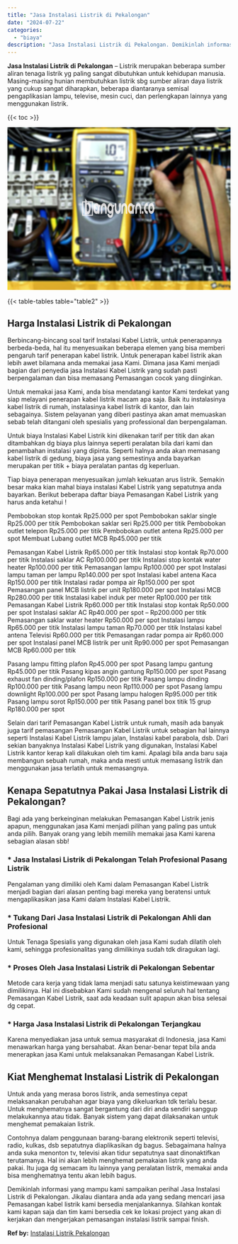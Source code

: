 ```yaml
---
title: "Jasa Instalasi Listrik di Pekalongan"
date: "2024-07-22"
categories: 
  - "biaya"
description: "Jasa Instalasi Listrik di Pekalongan. Demikinlah informasi yang mampu kami sampaikan perihal Jasa Instalasi Listrik di Pekalongan. Jikalau diantara anda ada..."
---
```


**Jasa Instalasi Listrik di Pekalongan** – Listrik merupakan beberapa sumber aliran tenaga listrik yg paling sangat dibutuhkan untuk kehidupan manusia. Masing-masing hunian membutuhkan listrik sbg sumber aliran daya listrik yang cukup sangat diharapkan, beberapa diantaranya semisal pengaplikasian lampu, televise, mesin cuci, dan perlengkapan lainnya yang menggunakan listrik.

{{< toc >}}

![Jasa Instalasi Listrik di Pekalongan](/images/instalasi-listrik-murah42.png)

{{< table-tables table="table2" >}}

## Harga Instalasi Listrik di Pekalongan

Berbincang-bincang soal tarif Instalasi Kabel Listrik, untuk penerapannya berbeda-beda, hal itu menyesuaikan beberapa elemen yang bisa memberi pengaruh tarif penerapan kabel listrik. Untuk penerapan kabel listrik akan lebih awet bilamana anda memakai jasa Kami. Dimana jasa Kami menjadi bagian dari penyedia jasa Instalasi Kabel Listrik yang sudah pasti berpengalaman dan bisa memasang Pemasangan cocok yang diinginkan.

Untuk memakai jasa Kami, anda bisa mendatangi kantor Kami terdekat yang siap melayani penerapan kabel listrik macam apa saja. Baik itu instalasinya kabel listrik di rumah, instalasinya kabel listrik di kantor, dan lain sebagainya. Sistem pelayanan yang diberi pastinya akan amat memuaskan sebab telah ditangani oleh spesialis yang professional dan berpengalaman.

Untuk biaya Instalasi Kabel Listrik kini dikenakan tarif per titik dan akan ditambahkan dg biaya plus lainnya seperti peralatan bila dari kami dan penambahan instalasi yang dipinta. Seperti halnya anda akan memasang kabel listrik di gedung, biaya jasa yang semestinya anda bayarkan merupakan per titik + biaya peralatan pantas dg keperluan.

Tiap biaya penerapan menyesuaikan jumlah kekuatan arus listrik. Semakin besar maka kian mahal biaya instalasi Kabel Listrik yang sepatutnya anda bayarkan. Berikut beberapa daftar biaya Pemasangan Kabel Listrik yang harus anda ketahui !

Pembobokan stop kontak Rp25.000 per spot Pembobokan saklar single Rp25.000 per titik Pembobokan saklar seri Rp25.000 per titik Pembobokan outlet telepon Rp25.000 per titik Pembobokan outlet antena Rp25.000 per spot Membuat Lubang outlet MCB Rp45.000 per titik

Pemasangan Kabel Listrik Rp65.000 per titik Instalasi stop kontak Rp70.000 per titik Instalasi saklar AC Rp100.000 per titik Instalasi stop kontak water heater Rp100.000 per titik Pemasangan lampu Rp100.000 per spot Instalasi lampu taman per lampu Rp140.000 per spot Instalasi kabel antena Kaca Rp150.000 per titik Instalasi radar pompa air Rp150.000 per spot Pemasangan panel MCB listrik per unit Rp180.000 per spot Instalasi MCB Rp280.000 per titik Instalasi kabel induk per meter Rp100.000 per titik Pemasangan Kabel Listrik Rp60.000 per titik Instalasi stop kontak Rp50.000 per spot Instalasi saklar AC Rp40.000 per spot – Rp200.000 per titik Pemasangan saklar water heater Rp50.000 per spot Instalasi lampu Rp65.000 per titik Instalasi lampu taman Rp70.000 per titik Instalasi kabel antena Televisi Rp60.000 per titik Pemasangan radar pompa air Rp60.000 per spot Instalasi panel MCB listrik per unit Rp90.000 per spot Pemasangan MCB Rp60.000 per titik

Pasang lampu fitting plafon Rp45.000 per spot Pasang lampu gantung Rp45.000 per titik Pasang kipas angin gantung Rp150.000 per spot Pasang exhaust fan dinding/plafon Rp150.000 per titik Pasang lampu dinding Rp100.000 per titik Pasang lampu neon Rp110.000 per spot Pasang lampu downlight Rp100.000 per spot Pasang lampu halogen Rp95.000 per titik Pasang lampu sorot Rp150.000 per titik Pasang panel box titik 15 grup Rp180.000 per spot

Selain dari tarif Pemasangan Kabel Listrik untuk rumah, masih ada banyak juga tarif pemasangan Pemasangan Kabel Listrik untuk sebagian hal lainnya seperti Instalasi Kabel Listrik lampu jalan, Instalasi kabel parabola, dsb. Dari sekian banyaknya Instalasi Kabel Listrik yang digunakan, Instalasi Kabel Listrik kantor kerap kali dilakukan oleh tim kami. Apalagi bila anda baru saja membangun sebuah rumah, maka anda mesti untuk memasang listrik dan menggunakan jasa terlatih untuk memasangnya.

## Kenapa Sepatutnya Pakai Jasa Instalasi Listrik di Pekalongan?

Bagi ada yang berkeinginan melakukan Pemasangan Kabel Listrik jenis apapun, menggunakan jasa Kami menjadi pilihan yang paling pas untuk anda pilih. Banyak orang yang lebih memilih memakai jasa Kami karena sebagian alasan sbb!

### \* Jasa Instalasi Listrik di Pekalongan Telah Profesional Pasang Listrik

Pengalaman yang dimiliki oleh Kami dalam Pemasangan Kabel Listrik menjadi bagian dari alasan penting bagi mereka yang beratensi untuk mengaplikasikan jasa Kami dalam Instalasi Kabel Listrik.

### \* Tukang Dari Jasa Instalasi Listrik di Pekalongan Ahli dan Profesional

Untuk Tenaga Spesialis yang digunakan oleh jasa Kami sudah dilatih oleh kami, sehingga profesionalitas yang dimilikinya sudah tdk diragukan lagi.

### \* Proses Oleh Jasa Instalasi Listrik di Pekalongan Sebentar

Metode cara kerja yang tidak lama menjadi satu satunya keistimewaan yang dimilikinya. Hal ini disebabkan Kami sudah mengenal seluruh hal tentang Pemasangan Kabel Listrik, saat ada keadaan sulit apapun akan bisa selesai dg cepat.

### \* Harga Jasa Instalasi Listrik di Pekalongan Terjangkau

Karena menyediakan jasa untuk semua masyarakat di Indonesia, jasa Kami menawarkan harga yang bersahabat. Akan benar-benar tepat bila anda menerapkan jasa Kami untuk melaksanakan Pemasangan Kabel Listrik.

## Kiat Menghemat Instalasi Listrik di Pekalongan


Untuk anda yang merasa boros listrik, anda semestinya cepat melaksanakan perubahan agar biaya yang dikeluarkan tdk terlalu besar. Untuk menghematnya sangat bergantung dari diri anda sendiri sanggup melakukannya atau tidak. Banyak sistem yang dapat dilaksanakan untuk menghemat pemakaian listrik.

Contohnya dalam penggunaan barang-barang elektronik seperti televisi, radio, kulkas, dsb sepatutnya diaplikasikan dg bagus. Sebagaimana halnya anda suka menonton tv, televisi akan tidur sepatutnya saat dinonaktifkan terutamanya. Hal ini akan lebih menghemat pemakaian listrik yang anda pakai. Itu juga dg semacam itu lainnya yang peralatan listrik, memakai anda bisa menghematnya tentu akan lebih bagus.

Demikinlah informasi yang mampu kami sampaikan perihal Jasa Instalasi Listrik di Pekalongan. Jikalau diantara anda ada yang sedang mencari jasa Pemasangan kabel listrik kami bersedia menjalankannya. Silahkan kontak kami kapan saja dan tim kami bersedia cek ke lokasi project yang akan di kerjakan dan mengerjakan pemasangan instalasi listrik sampai finish.

**Ref by:** [Instalasi Listrik Pekalongan](https://id.wikipedia.org/wiki/Instalasi)

